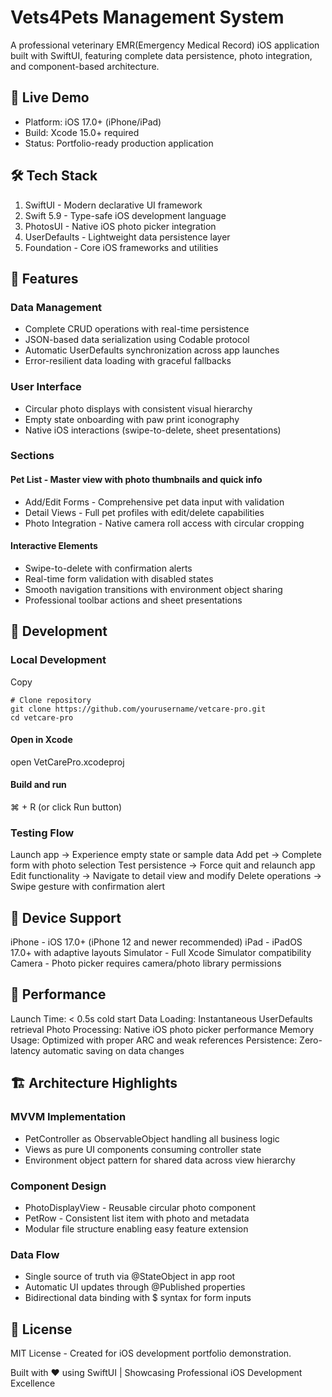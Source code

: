 # Vets4Pets Management System
A professional veterinary EMR(Emergency Medical Record) iOS application built with SwiftUI, featuring complete data persistence, photo integration, and component-based architecture.

## 🚀 Live Demo

- Platform: iOS 17.0+ (iPhone/iPad)
- Build: Xcode 15.0+ required
- Status: Portfolio-ready production application

## 🛠️ Tech Stack

1. SwiftUI - Modern declarative UI framework
1. Swift 5.9 - Type-safe iOS development language
1. PhotosUI - Native iOS photo picker integration
1. UserDefaults - Lightweight data persistence layer
1. Foundation - Core iOS frameworks and utilities

##  🎨 Features

### Data Management

- Complete CRUD operations with real-time persistence
- JSON-based data serialization using Codable protocol
- Automatic UserDefaults synchronization across app launches
- Error-resilient data loading with graceful fallbacks

### User Interface

- Circular photo displays with consistent visual hierarchy
- Empty state onboarding with paw print iconography
- Native iOS interactions (swipe-to-delete, sheet presentations)

### Sections

#### Pet List - Master view with photo thumbnails and quick info
- Add/Edit Forms - Comprehensive pet data input with validation
- Detail Views - Full pet profiles with edit/delete capabilities
- Photo Integration - Native camera roll access with circular cropping

#### Interactive Elements

- Swipe-to-delete with confirmation alerts
- Real-time form validation with disabled states
- Smooth navigation transitions with environment object sharing
- Professional toolbar actions and sheet presentations


## 🔧 Development

### Local Development
Copy
```console
# Clone repository
git clone https://github.com/yourusername/vetcare-pro.git
cd vetcare-pro
```

#### Open in Xcode
open VetCarePro.xcodeproj


#### Build and run
⌘ + R (or click Run button)


### Testing Flow

Launch app → Experience empty state or sample data
Add pet → Complete form with photo selection
Test persistence → Force quit and relaunch app
Edit functionality → Navigate to detail view and modify
Delete operations → Swipe gesture with confirmation alert

## 📱 Device Support

iPhone - iOS 17.0+ (iPhone 12 and newer recommended)
iPad - iPadOS 17.0+ with adaptive layouts
Simulator - Full Xcode Simulator compatibility
Camera - Photo picker requires camera/photo library permissions

## 🎯 Performance

Launch Time: < 0.5s cold start
Data Loading: Instantaneous UserDefaults retrieval
Photo Processing: Native iOS photo picker performance
Memory Usage: Optimized with proper ARC and weak references
Persistence: Zero-latency automatic saving on data changes

## 🏗️ Architecture Highlights

### MVVM Implementation

- PetController as ObservableObject handling all business logic
- Views as pure UI components consuming controller state
- Environment object pattern for shared data across view hierarchy

### Component Design

- PhotoDisplayView - Reusable circular photo component
- PetRow - Consistent list item with photo and metadata
- Modular file structure enabling easy feature extension
### Data Flow

- Single source of truth via @StateObject in app root
- Automatic UI updates through @Published properties
- Bidirectional data binding with $ syntax for form inputs

## 📄 License

MIT License - Created for iOS development portfolio demonstration.

Built with ❤️ using SwiftUI | Showcasing Professional iOS Development Excellence
